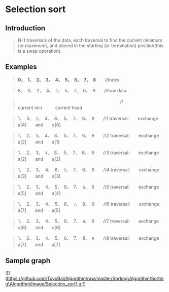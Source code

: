 # Selection sort
## Introduction

> N-1 traversals of the data, each traversal to find the current minimum (or maximum), and placed in the starting (or termination) position(this is a swap operation).   

## Examples

> **0、　1、　2、　3、　4、　5、　6、　7、　8**　　//Index

> 8、　3、　2、　4、　`1`、　5、　7、　6、　9　　//Faw data

>　　　　　　　　　　　　　　　　　　　　　　　//　　　　　　　　　　　current min　　　current head

> 1、　3、　`2`、　4、　8、　5、　7、　6、　9　　//1 traversal:　　exchange　　a[4]　　and　　a[0]　　

> 1、　2、　`3`、　4、　8、　5、　7、　6、　9　　//2 traversal:　　exchange　　a[2]　　and　　a[1]

> 1、　2、　3、　`4`、　8、　5、　7、　6、　9　　//3 traversal:　　exchange　　a[2]　　and　　a[2]

> 1、　2、　3、　4、　8、　`5`、　7、　6、　9　　//4 traversal:　　exchange　　a[3]　　and　　a[3]

> 1、　2、　3、　4、　5、　8、　7、　`6`、　9　　//5 traversal:　　exchange　　a[5]　　and　　a[4]

> 1、　2、　3、　4、　5、　6、　`7`、　8、　9　　//6 traversal:　　exchange　　a[7]　　and　　a[5]

> 1、　2、　3、　4、　5、　6、　7、　`8`、　9　　//7 traversal:　　exchange　　a[6]　　and　　a[6]

> 1、　2、　3、　4、　5、　6、　7、　8、　`9`　　//8 traversal:　　exchange　　a[7]　　and　　a[7]

## Sample graph

![] (https://github.com/ToyoBai/Algorithm/raw/master/Sorting\Algorithm/Sorting\Algorithm\Image/Selection_sort1.gif) 
